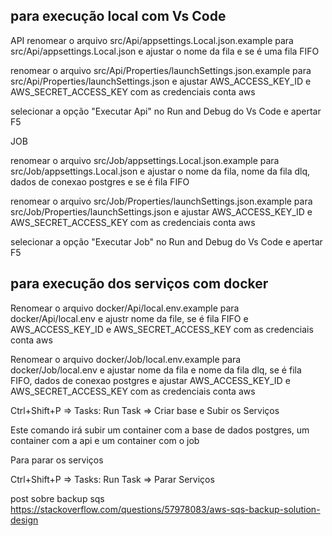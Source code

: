 ## para execução local com Vs Code

API
renomear o arquivo src/Api/appsettings.Local.json.example para src/Api/appsettings.Local.json e ajustar o nome da fila e se é uma fila FIFO

renomear o arquivo src/Api/Properties/launchSettings.json.example para src/Api/Properties/launchSettings.json e ajustar AWS_ACCESS_KEY_ID e AWS_SECRET_ACCESS_KEY com as credenciais conta aws

selecionar a opção "Executar Api" no Run and Debug do Vs Code e apertar F5

JOB 

renomear o arquivo src/Job/appsettings.Local.json.example para src/Job/appsettings.Local.json e ajustar o nome da fila, nome da fila dlq, dados de conexao postgres e se é fila FIFO

renomear o arquivo src/Job/Properties/launchSettings.json.example para src/Job/Properties/launchSettings.json e ajustar AWS_ACCESS_KEY_ID e AWS_SECRET_ACCESS_KEY com as credenciais conta aws

selecionar a opção "Executar Job" no Run and Debug do Vs Code e apertar F5

## para execução dos serviços com docker

Renomear o arquivo docker/Api/local.env.example para docker/Api/local.env e ajustr nome da file, se é fila FIFO e AWS_ACCESS_KEY_ID e AWS_SECRET_ACCESS_KEY com as credenciais conta aws

Renomear o arquivo docker/Job/local.env.example para docker/Job/local.env e ajustar nome da fila e nome da fila dlq,  se é fila FIFO, dados de conexao postgres e ajustar AWS_ACCESS_KEY_ID e AWS_SECRET_ACCESS_KEY com as credenciais conta aws

Ctrl+Shift+P => Tasks: Run Task => Criar base e Subir os Serviços

Este comando irá subir um container com a base de dados postgres, um container com a api e um container com o job

Para parar os serviços

Ctrl+Shift+P => Tasks: Run Task => Parar Serviços

post sobre backup sqs https://stackoverflow.com/questions/57978083/aws-sqs-backup-solution-design